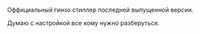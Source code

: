 Оффициальный гинзо стиллер последней выпущенной версии.

Думаю с настройкой все кому нужно разберуться.
